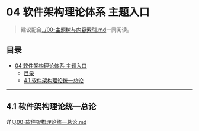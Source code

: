# 04 软件架构理论体系 主题入口

> 建议配合[../00-主题树与内容索引.md](../00-主题树与内容索引.md)一同阅读。

## 目录

- [04 软件架构理论体系 主题入口](#04-软件架构理论体系-主题入口)
  - [目录](#目录)
  - [4.1 软件架构理论统一总论](#41-软件架构理论统一总论)

---

## 4.1 软件架构理论统一总论

详见[00-软件架构理论统一总论.md](./00-软件架构理论统一总论.md)
